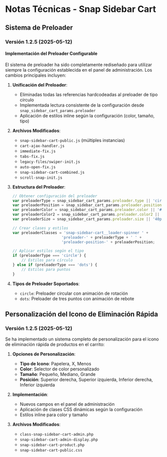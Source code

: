 # Notas Técnicas - Snap Sidebar Cart

## Sistema de Preloader

### Versión 1.2.5 (2025-05-12)

#### Implementación del Preloader Configurable

El sistema de preloader ha sido completamente rediseñado para utilizar siempre la configuración establecida en el panel de administración. Los cambios principales incluyen:

1. **Unificación del Preloader**:
   - Eliminadas todas las referencias hardcodeadas al preloader de tipo círculo
   - Implementada lectura consistente de la configuración desde `snap_sidebar_cart_params.preloader`
   - Aplicación de estilos inline según la configuración (color, tamaño, tipo)

2. **Archivos Modificados**:
   - `snap-sidebar-cart-public.js` (múltiples instancias)
   - `cart-ajax-handler.js`
   - `immediate-fix.js`
   - `tabs-fix.js`
   - `legacy-files/swiper-init.js`
   - `auto-open-fix.js`
   - `snap-sidebar-cart-combined.js`
   - `scroll-snap-init.js`

3. **Estructura del Preloader**:
   ```javascript
   // Obtener configuración del preloader
   var preloaderType = snap_sidebar_cart_params.preloader.type || 'circle';
   var preloaderPosition = snap_sidebar_cart_params.preloader.position || 'center';
   var preloaderColor = snap_sidebar_cart_params.preloader.color || '#3498db';
   var preloaderColor2 = snap_sidebar_cart_params.preloader.color2 || '#e74c3c';
   var preloaderSize = snap_sidebar_cart_params.preloader.size || '40px';
   
   // Crear clases y estilos
   var preloaderClasses = 'snap-sidebar-cart__loader-spinner ' + 
                         'preloader-' + preloaderType + ' ' +
                         'preloader-position-' + preloaderPosition;
   
   // Aplicar estilos según el tipo
   if (preloaderType === 'circle') {
       // Estilos para círculo
   } else if (preloaderType === 'dots') {
       // Estilos para puntos
   }
   ```

4. **Tipos de Preloader Soportados**:
   - `circle`: Preloader circular con animación de rotación
   - `dots`: Preloader de tres puntos con animación de rebote

## Personalización del Icono de Eliminación Rápida

### Versión 1.2.5 (2025-05-12)

Se ha implementado un sistema completo de personalización para el icono de eliminación rápida de productos en el carrito:

1. **Opciones de Personalización**:
   - **Tipo de Icono**: Papelera, X, Menos
   - **Color**: Selector de color personalizado
   - **Tamaño**: Pequeño, Mediano, Grande
   - **Posición**: Superior derecha, Superior izquierda, Inferior derecha, Inferior izquierda

2. **Implementación**:
   - Nuevos campos en el panel de administración
   - Aplicación de clases CSS dinámicas según la configuración
   - Estilos inline para color y tamaño

3. **Archivos Modificados**:
   - `class-snap-sidebar-cart-admin.php`
   - `snap-sidebar-cart-admin-display.php`
   - `snap-sidebar-cart-product.php`
   - `snap-sidebar-cart-public.css`
